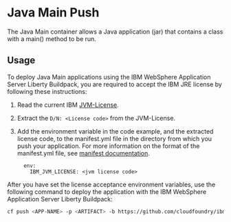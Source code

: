 Java Main Push
========================================

The Java Main container allows a Java application (jar) that contains a class with a main() method to be run.

## Usage
To deploy Java Main applications using the IBM WebSphere Application Server Liberty Buildpack, you are required to accept the IBM JRE license by following these instructions: 

1. Read the current IBM [JVM-License][].
2. Extract the `D/N: <License code>` from the JVM-License.
3. Add the environment variable in the code example, and the extracted license code, to the manifest.yml file in the directory from which you push your application. For more information on the format of the manifest.yml file, see [manifest documentation][]. 

    ```
      env:
        IBM_JVM_LICENSE: <jvm license code>
    ```

After you have set the license acceptance environment variables, use the following command to deploy the application with the IBM WebSphere Application Server Liberty Buildpack:

```bash
cf push <APP-NAME> -p <ARTIFACT> -b https://github.com/cloudfoundry/ibm-websphere-liberty-buildpack.git --no-route
```

[JVM-License]: http://www14.software.ibm.com/cgi-bin/weblap/lap.pl?la_formnum=&li_formnum=L-AWON-8GALN9&title=IBM%C2%AE+SDK%2C+Java-+Technology+Edition%2C+Version+7.0&l=en
[manifest documentation]: https://docs.cloudfoundry.org/devguide/deploy-apps/manifest.html
